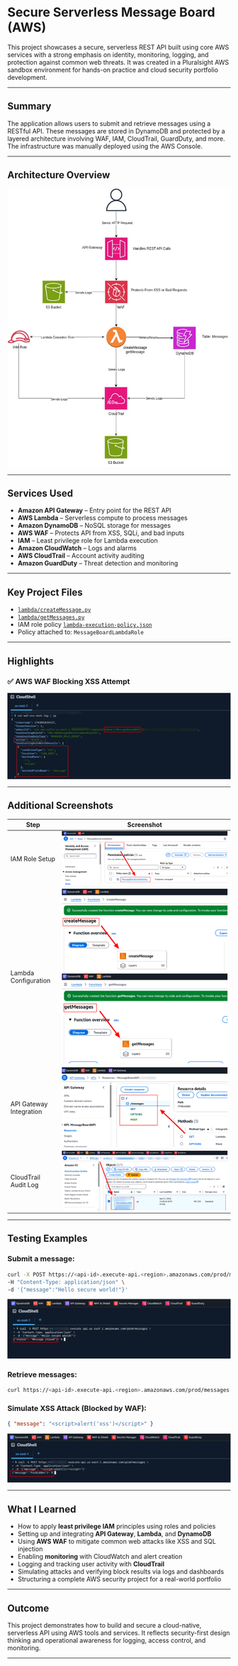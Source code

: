 # Secure Serverless Message Board (AWS)

This project showcases a secure, serverless REST API built using core AWS services with a strong emphasis on identity, monitoring, logging, and protection against common web threats. It was created in a Pluralsight AWS sandbox environment for hands-on practice and cloud security portfolio development.

---

## Summary

The application allows users to submit and retrieve messages using a RESTful API. These messages are stored in DynamoDB and protected by a layered architecture involving WAF, IAM, CloudTrail, GuardDuty, and more. The infrastructure was manually deployed using the AWS Console.

---

## Architecture Overview

![ProjectDiagram](images/SecureServerlessDiagram.jpg)


---

## Services Used

- **Amazon API Gateway** – Entry point for the REST API
- **AWS Lambda** – Serverless compute to process messages
- **Amazon DynamoDB** – NoSQL storage for messages
- **AWS WAF** – Protects API from XSS, SQLi, and bad inputs
- **IAM** – Least privilege role for Lambda execution
- **Amazon CloudWatch** – Logs and alarms
- **AWS CloudTrail** – Account activity auditing
- **Amazon GuardDuty** – Threat detection and monitoring

---

## Key Project Files

- [`lambda/createMessage.py`](lambda/createMessage.py)
- [`lambda/getMessages.py`](lambda/getMessages.py)
- IAM role policy [`lambda-execution-policy.json`](iam/lambda-execution-policy.json)
- Policy attached to: `MessageBoardLambdaRole`

---

## Highlights

### ✅ AWS WAF Blocking XSS Attempt

![WAF XSS Block](images/XSS_waflog.png)

---

## Additional Screenshots

| Step | Screenshot |
|------|------------|
| IAM Role Setup | ![IAM Role](images/IAM_Role_Policy.png) |
| Lambda Configuration | ![Lambda](images/Lambda_createMessage.png) ![Lambda](images/lambda_getMessages.png)|
| API Gateway Integration | ![API Gateway](images/Rest_API.png) |
| CloudTrail Audit Log | ![CloudTrail](images/wafLOG_s3bucket.png) |

---

## Testing Examples

### Submit a message:
```bash
curl -X POST https://<api-id>.execute-api.<region>.amazonaws.com/prod/messages \
-H "Content-Type: application/json" \
-d '{"message":"Hello secure world!"}'
```

![Test Post](images/test_POST.png)

### Retrieve messages:
```bash
curl https://<api-id>.execute-api.<region>.amazonaws.com/prod/messages
```

### Simulate XSS Attack (Blocked by WAF):
```json
{ "message": "<script>alert('xss')</script>" }
```
![WAF XSS Simulation](images/Simulate_XSS.png)

---

## What I Learned

- How to apply **least privilege IAM** principles using roles and policies
- Setting up and integrating **API Gateway**, **Lambda**, and **DynamoDB**
- Using **AWS WAF** to mitigate common web attacks like XSS and SQL injection
- Enabling **monitoring** with CloudWatch and alert creation
- Logging and tracking user activity with **CloudTrail**
- Simulating attacks and verifying block results via logs and dashboards
- Structuring a complete AWS security project for a real-world portfolio

---

## Outcome

This project demonstrates how to build and secure a cloud-native, serverless API using AWS tools and services. It reflects security-first design thinking and operational awareness for logging, access control, and monitoring.

---
